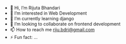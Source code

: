 - 👋 Hi, I’m Rijuta Bhandari
- 👀 I’m interested in Web Development
- 🌱 I’m currently learning django
- 💞️ I’m looking to collaborate on frontend development
- 📫 How to reach me riju.bdri@gmail.com
- ⚡ Fun fact: ...

<!---
bdririjuta/bdririjuta is a ✨ special ✨ repository because its `README.md` (this file) appears on your GitHub profile.
You can click the Preview link to take a look at your changes.
--->
